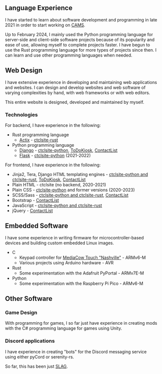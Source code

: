 ## Language Experience
I have started to learn about software development and programming in late 2021 in order to start working on [CAMS](../projects/cams/).

Up to February 2024, I mainly used the Python programming language for server-side and client-side software projects because of its popularity and ease of use, allowing myself to complete projects faster. I have begun to use the Rust programming language for more types of projects since then. I can learn and use other programming languages when needed.

## Web Design
I have extensive experience in developing and maintaining web applications and websites. I can design and develop websites and web software of varying complexities by hand, with web frameworks or with web editors.

This entire website is designed, developed and maintained by myself.

### Technologies

For backend, I have experience in the following:

- Rust programming language
  - [Actix](https://actix.rs/) - [ctclsite-rust](../projects/ctclsite/)
- Python programming language
  - [Django](https://www.djangoproject.com/) - [ctclsite-python](../projects/ctclsite/), [ToDoKiosk](../projects/todokiosk/), [ContactList](../projects/contactlist/)
  - [Flask](https://flask.palletsprojects.com/) - [ctclsite-python](../projects/ctclsite/) (2021-2022)

For frontend, I have experience in the following:

- Jinja2, Tera, Django HTML templating engines - [ctclsite-python and ctclsite-rust](../projects/ctclsite/), [ToDoKiosk](../projects/todokiosk/), [ContactList](../projects/contactlist/)
- Plain HTML - ctclsite (no backend, 2020-2021)
- Plain CSS - [ctclsite-python](../projects/ctclsite/) and former versions (2020-2023)
- SCSS/Sass - [ctclsite-python and ctclsite-rust](../projects/ctclsite/), [ContactList](../projects/contactlist/)
- Bootstrap - [ContactList](../projects/contactlist/)
- JavaScript - [ctclsite-python and ctclsite-rust](../projects/ctclsite/)
- jQuery - [ContactList](../projects/contactlist/)

## Embedded Software
I have some experience in writing firmware for microcontroller-based devices and building custom embedded Linux images.

- C
  - Keypad controller for [MediaCow Touch "Nashville"](../projects/mct1/) - ARMv6-M
  - Various projects using Arduino hardware - AVR
- Rust 
  - Some experimentation with the Adafruit PyPortal - ARMv7E-M
- Python
  - Some experimentation with the Raspberry Pi Pico - ARMv6-M

## Other Software

### Game Design
With programming for games, I so far just have experience in creating mods with the C# programming language for games using Unity.

### Discord applications
I have experience in creating "bots" for the Discord messaging service using either pyCord or serenity-rs.

So far, this has been just [SLAG](../projects/slag/).